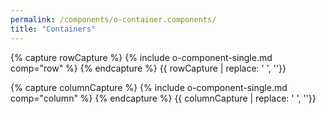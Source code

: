 ```yaml
---
permalink: /components/o-container.components/
title: "Containers"
---
```


{% capture rowCapture %}
{% include o-component-single.md comp="row" %}
{% endcapture %}
{{ rowCapture | replace: '    ', ''}}

{% capture columnCapture %}
{% include o-component-single.md comp="column" %}
{% endcapture %}
{{ columnCapture | replace: '    ', ''}}
